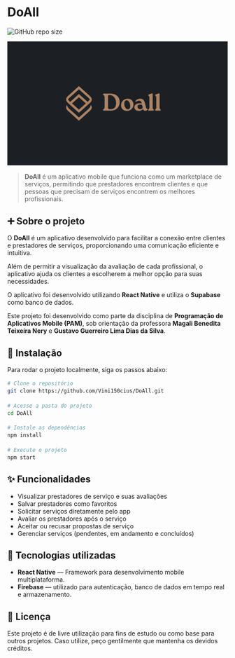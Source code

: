 # DoAll

![GitHub repo size](https://img.shields.io/github/repo-size/Vini150cius/DoAll?style=for-the-badge)

<img src="./assets/app-wallpaper.png" alt="Imagem do aplicativo">

> **DoAll** é um aplicativo mobile que funciona como um marketplace de serviços, permitindo que prestadores encontrem clientes e que pessoas que precisam de serviços encontrem os melhores profissionais.

## ➕ Sobre o projeto

O **DoAll** é um aplicativo desenvolvido para facilitar a conexão entre clientes e prestadores de serviços, proporcionando uma comunicação eficiente e intuitiva.  

Além de permitir a visualização da avaliação de cada profissional, o aplicativo ajuda os clientes a escolherem a melhor opção para suas necessidades.  

O aplicativo foi desenvolvido utilizando **React Native** e utiliza o **Supabase** como banco de dados.

Este projeto foi desenvolvido como parte da disciplina de **Programação de Aplicativos Mobile (PAM)**, sob orientação da professora **Magali Benedita Teixeira Nery** e **Gustavo Guerreiro Lima Dias da Silva**.

## 🚀 Instalação

Para rodar o projeto localmente, siga os passos abaixo:

```bash
# Clone o repositório
git clone https://github.com/Vini150cius/DoAll.git

# Acesse a pasta do projeto
cd DoAll

# Instale as dependências
npm install

# Execute o projeto
npm start
```

## ✨ Funcionalidades

-  Visualizar prestadores de serviço e suas avaliações
-  Salvar prestadores como favoritos
-  Solicitar serviços diretamente pelo app
-  Avaliar os prestadores após o serviço
-  Aceitar ou recusar propostas de serviço
-  Gerenciar serviços (pendentes, em andamento e concluídos)

## 🔧 Tecnologias utilizadas

- **React Native** — Framework para desenvolvimento mobile multiplataforma.
- **Firebase** — utilizado para autenticação, banco de dados em tempo real e armazenamento.

## 📝 Licença

Este projeto é de livre utilização para fins de estudo ou como base para outros projetos. Caso utilize, peço gentilmente que mantenha os devidos créditos.
